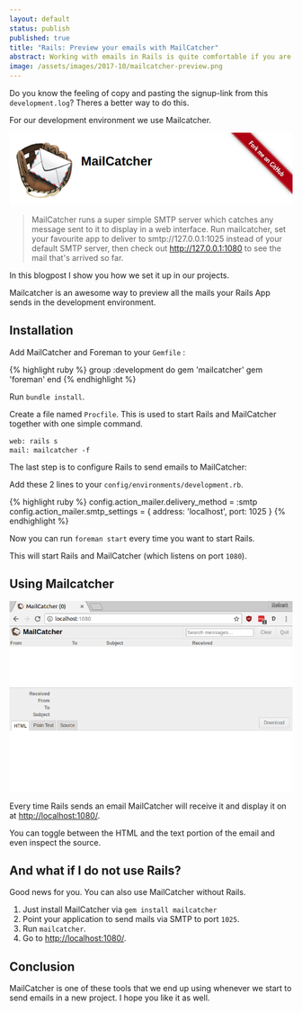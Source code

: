 ```yaml
---
layout: default
status: publish
published: true
title: "Rails: Preview your emails with MailCatcher"
abstract: Working with emails in Rails is quite comfortable if you are using the right tools.
image: /assets/images/2017-10/mailcatcher-preview.png
---
```


Do you know the feeling of copy and pasting the signup-link from this `development.log`? Theres a better way to do this.

For our development environment we use Mailcatcher.

![MailCatcher](/assets/images/2017-10/mailcatcher-preview.png)

> MailCatcher runs a super simple SMTP server which catches any message sent to it to display in a web interface. Run mailcatcher, set your favourite app to deliver to smtp://127.0.0.1:1025 instead of your default SMTP server, then check out http://127.0.0.1:1080 to see the mail that's arrived so far.

In this blogpost I show you how we set it up in our projects.

Mailcatcher is an awesome way to preview all the mails your Rails App sends in the development environment.

## Installation

Add MailCatcher and Foreman to your `Gemfile` :

{% highlight ruby %}
group :development do
  gem 'mailcatcher'
  gem 'foreman'
end
{% endhighlight %}

Run `bundle install`.

Create a file named `Procfile`. This is used to start Rails and MailCatcher together with one simple command.

```
web: rails s
mail: mailcatcher -f
```

The last step is to configure Rails to send emails to MailCatcher:

Add these 2 lines to your `config/environments/development.rb`.

{% highlight ruby %}
config.action_mailer.delivery_method = :smtp
config.action_mailer.smtp_settings = { address: 'localhost', port: 1025 }
{% endhighlight %}

Now you can run `foreman start` every time you want to start Rails.

This will start Rails and MailCatcher (which listens on port `1080`).

## Using Mailcatcher

![Mailcatcher](/assets/images/2017-10/mailcatcher.png)

Every time Rails sends an email MailCatcher will receive it and display it on at [http://localhost:1080/](http://localhost:1080/).


You can toggle between the HTML and the text portion of the email and even inspect the source.

## And what if I do not use Rails?

Good news for you. You can also use MailCatcher without Rails.

1. Just install MailCatcher via `gem install mailcatcher`
2. Point your application to send mails via SMTP to port `1025`.
3. Run `mailcatcher`.
4. Go to [http://localhost:1080/](http://localhost:1080/).

## Conclusion

MailCatcher is one of these tools that we end up using whenever we start to send emails in a new project. I hope you like it as well.
